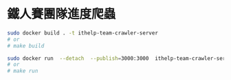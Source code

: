 # 鐵人賽團隊進度爬蟲

```bash
sudo docker build . -t ithelp-team-crawler-server
# or
# make build
```

```bash
sudo docker run  --detach  --publish=3000:3000  ithelp-team-crawler-server
# or
# make run
```
